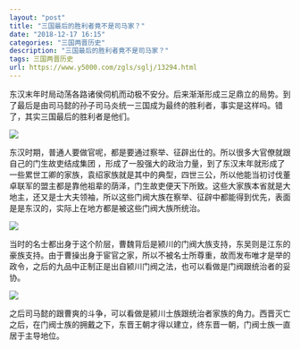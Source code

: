 ```yaml
---
layout: "post"
title: "三国最后的胜利者竟不是司马家？"
date: "2018-12-17 16:15"
categories: "三国两晋历史"
description: "三国最后的胜利者竟不是司马家？"
tags: 三国两晋历史
url: https://www.y5000.com/zgls/sglj/13294.html
---
```






东汉末年时局动荡各路诸侯伺机而动极不安分。后来渐渐形成三足鼎立的局势。到了最后是由司马懿的孙子司马炎统一三国成为最终的胜利者，事实是这样吗。错了，其实三国最后的胜利者是他们。

![](https://img.y5000.com/uploads/allimg/170213/1J61LM7-0.jpg)

东汉时期，普通人要做官呢，都是要通过察举、征辟出仕的。所以很多大官僚就跟自己的门生故吏结成集团
，形成了一股强大的政治力量，到了东汉末年就形成了一些累世工卿的家族，袁绍家族就是其中的典型，四世三公，所以他能当初讨伐董卓联军的盟主都是靠他祖辈的荫泽，门生故吏便天下所致。这些大家族本省就是大地主，还又是士大夫领袖，所以这些门阀大族在察举、征辟中都能得到优先，表面是是东汉的，实际上在地方都是被这些门阀大族所统治。

![](https://img.y5000.com/uploads/allimg/170213/1J61G011-1.jpg)

当时的名士都出身于这个阶层，曹魏背后是颍川的门阀大族支持，东吴则是江东的豪族支持。由于曹操出身于宦官之家，所以不被名士所尊重，故而发布唯才是举的政令，之后的九品中正制正是出自颍川门阀之法，也可以看做是门阀跟统治者的妥协。

![](https://img.y5000.com/uploads/allimg/170213/1J61G549-2.jpg)

之后司马懿的跟曹爽的斗争，可以看做是颍川士族跟统治者家族的角力。西晋灭亡之后，在门阀士族的拥戴之下，东晋王朝才得以建立，终东晋一朝，门阀士族一直居于主导地位。

